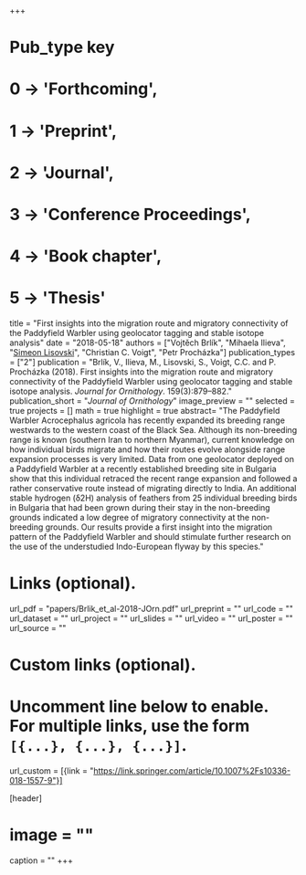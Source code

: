 +++
# Pub_type key
# 0 -> 'Forthcoming',
# 1 -> 'Preprint',
# 2 -> 'Journal',
# 3 -> 'Conference Proceedings',
# 4 -> 'Book chapter',
# 5 -> 'Thesis'
  
title = "First insights into the migration route and migratory connectivity of the Paddyfield Warbler using geolocator tagging and stable isotope analysis"
date = "2018-05-18"
authors = ["Vojtěch Brlík", "Mihaela Ilieva", "[Simeon Lisovski](https://slisovski.netlify.com/)", "Christian C. Voigt", "Petr Procházka"]
publication_types = ["2"]
publication = "Brlík, V., Ilieva, M., Lisovski, S., Voigt, C.C. and P. Procházka (2018). First insights into the migration route and migratory connectivity of the Paddyfield Warbler using geolocator tagging and stable isotope analysis. _Journal for Ornithology_. 159(3):879–882."
publication_short = "_Journal of Ornithology_"
image_preview = ""
selected = true
projects = []
math = true
highlight = true
abstract= "The Paddyfield Warbler Acrocephalus agricola has recently expanded its breeding range westwards to the western coast of the Black Sea. Although its non-breeding range is known (southern Iran to northern Myanmar), current knowledge on how individual birds migrate and how their routes evolve alongside range expansion processes is very limited. Data from one geolocator deployed on a Paddyfield Warbler at a recently established breeding site in Bulgaria show that this individual retraced the recent range expansion and followed a rather conservative route instead of migrating directly to India. An additional stable hydrogen (δ2H) analysis of feathers from 25 individual breeding birds in Bulgaria that had been grown during their stay in the non-breeding grounds indicated a low degree of migratory connectivity at the non-breeding grounds. Our results provide a first insight into the migration pattern of the Paddyfield Warbler and should stimulate further research on the use of the understudied Indo-European flyway by this species."
  
# Links (optional).
url_pdf = "papers/Brlik_et_al-2018-JOrn.pdf"
url_preprint = ""
url_code = ""
url_dataset = ""
url_project = ""
url_slides = ""
url_video = ""
url_poster = ""
url_source = ""
  
# Custom links (optional).
#   Uncomment line below to enable. For multiple links, use the form `[{...}, {...}, {...}]`.
url_custom = [{link = "https://link.springer.com/article/10.1007%2Fs10336-018-1557-9"}]
  
[header]
# image = ""
caption = ""
+++
